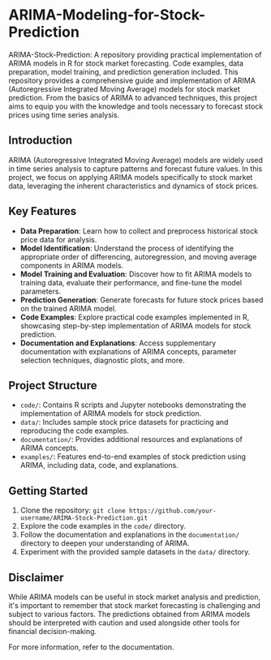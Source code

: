 # ARIMA-Modeling-for-Stock-Prediction
ARIMA-Stock-Prediction: A repository providing practical implementation of ARIMA models in R for stock market forecasting. Code examples, data preparation, model training, and prediction generation included.
This repository provides a comprehensive guide and implementation of ARIMA (Autoregressive Integrated Moving Average) models for stock market prediction. From the basics of ARIMA to advanced techniques, this project aims to equip you with the knowledge and tools necessary to forecast stock prices using time series analysis.

## Introduction

ARIMA (Autoregressive Integrated Moving Average) models are widely used in time series analysis to capture patterns and forecast future values. In this project, we focus on applying ARIMA models specifically to stock market data, leveraging the inherent characteristics and dynamics of stock prices.

## Key Features

- **Data Preparation**: Learn how to collect and preprocess historical stock price data for analysis.
- **Model Identification**: Understand the process of identifying the appropriate order of differencing, autoregression, and moving average components in ARIMA models.
- **Model Training and Evaluation**: Discover how to fit ARIMA models to training data, evaluate their performance, and fine-tune the model parameters.
- **Prediction Generation**: Generate forecasts for future stock prices based on the trained ARIMA model.
- **Code Examples**: Explore practical code examples implemented in R, showcasing step-by-step implementation of ARIMA models for stock prediction.
- **Documentation and Explanations**: Access supplementary documentation with explanations of ARIMA concepts, parameter selection techniques, diagnostic plots, and more.

## Project Structure

- `code/`: Contains R scripts and Jupyter notebooks demonstrating the implementation of ARIMA models for stock prediction.
- `data/`: Includes sample stock price datasets for practicing and reproducing the code examples.
- `documentation/`: Provides additional resources and explanations of ARIMA concepts.
- `examples/`: Features end-to-end examples of stock prediction using ARIMA, including data, code, and explanations.

## Getting Started

1. Clone the repository: `git clone https://github.com/your-username/ARIMA-Stock-Prediction.git`
2. Explore the code examples in the `code/` directory.
3. Follow the documentation and explanations in the `documentation/` directory to deepen your understanding of ARIMA.
4. Experiment with the provided sample datasets in the `data/` directory.


## Disclaimer

While ARIMA models can be useful in stock market analysis and prediction, it's important to remember that stock market forecasting is challenging and subject to various factors. The predictions obtained from ARIMA models should be interpreted with caution and used alongside other tools for financial decision-making.

For more information, refer to the documentation.
